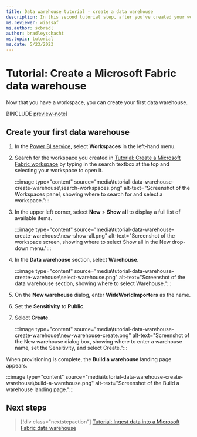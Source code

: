 ```yaml
---
title: Data warehouse tutorial - create a data warehouse
description: In this second tutorial step, after you've created your workspace, learn how to create your first data warehouse.
ms.reviewer: wiassaf
ms.author: scbradl
author: bradleyschacht
ms.topic: tutorial
ms.date: 5/23/2023
---
```


# Tutorial: Create a Microsoft Fabric data warehouse

Now that you have a workspace, you can create your first data warehouse.

[!INCLUDE [preview-note](../includes/preview-note.md)]

## Create your first data warehouse

1. In the [Power BI service](https://powerbi.com/), select **Workspaces** in the left-hand menu.

1. Search for the workspace you created in [Tutorial: Create a Microsoft Fabric workspace](tutorial-data-warehouse-create-workspace.md) by typing in the search textbox at the top and selecting your workspace to open it.

   :::image type="content" source="media\tutorial-data-warehouse-create-warehouse\search-workspaces.png" alt-text="Screenshot of the Workspaces panel, showing where to search for and select a workspace.":::

1. In the upper left corner, select **New** > **Show all** to display a full list of available items.

   :::image type="content" source="media\tutorial-data-warehouse-create-warehouse\new-show-all.png" alt-text="Screenshot of the workspace screen, showing where to select Show all in the New drop-down menu.":::

1. In the **Data warehouse** section, select **Warehouse**.

   :::image type="content" source="media\tutorial-data-warehouse-create-warehouse\select-warehouse.png" alt-text="Screenshot of the data warehouse section, showing where to select Warehouse.":::

1. On the **New warehouse** dialog, enter **WideWorldImporters** as the name.

1. Set the **Sensitivity** to **Public**.

1. Select **Create**.

   :::image type="content" source="media\tutorial-data-warehouse-create-warehouse\new-warehouse-create.png" alt-text="Screenshot of the New warehouse dialog box, showing where to enter a warehouse name, set the Sensitivity, and select Create.":::

When provisioning is complete, the **Build a warehouse** landing page appears.

:::image type="content" source="media\tutorial-data-warehouse-create-warehouse\build-a-warehouse.png" alt-text="Screenshot of the Build a warehouse landing page.":::

## Next steps

> [!div class="nextstepaction"]
> [Tutorial: Ingest data into a Microsoft Fabric data warehouse](tutorial-data-warehouse-ingest-data.md)
